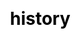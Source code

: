 ---
title: history
layout: toto_3/history
description: Check winner information record which status is stop when you play Toto 3 game.
js: ["js/game/toto_3/parameter.js", "js/game/toto_3/share.js", "js/game/toto_3/history.js"]
css: ["css/game/toto_3/toto_3.css"]
---